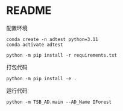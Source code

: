

# README 

配置环境
```
conda create -n adtest python=3.11   
conda activate adtest

python -m pip install -r requirements.txt
```

打包代码
```
python -m pip install -e .
```

运行代码
```
python -m TSB_AD.main --AD_Name IForest